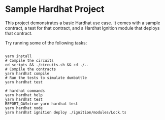 # Sample Hardhat Project

This project demonstrates a basic Hardhat use case. It comes with a sample contract, a test for that contract, and a Hardhat Ignition module that deploys that contract.

Try running some of the following tasks:

```shell

yarn install
# Compile the circuits
cd scripts && ./circuits.sh && cd ./..
# Compile the contracts
yarn hardhat compile
# Run the tests to simulate dumbattle 
yarn hardhat test

# hardhat commands
yarn hardhat help
yarn hardhat test
REPORT_GAS=true yarn hardhat test
yarn hardhat node
yarn hardhat ignition deploy ./ignition/modules/Lock.ts
```
